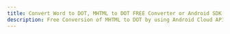 ---title: Convert Word to DOT, MHTML to DOT FREE Converter or Android SDKdescription: Free Conversion of MHTML to DOT by using Android Cloud APIs & SDKs. Also Create, Edit & Render Microsoft Word & OpenOffice documents in the Cloud.---